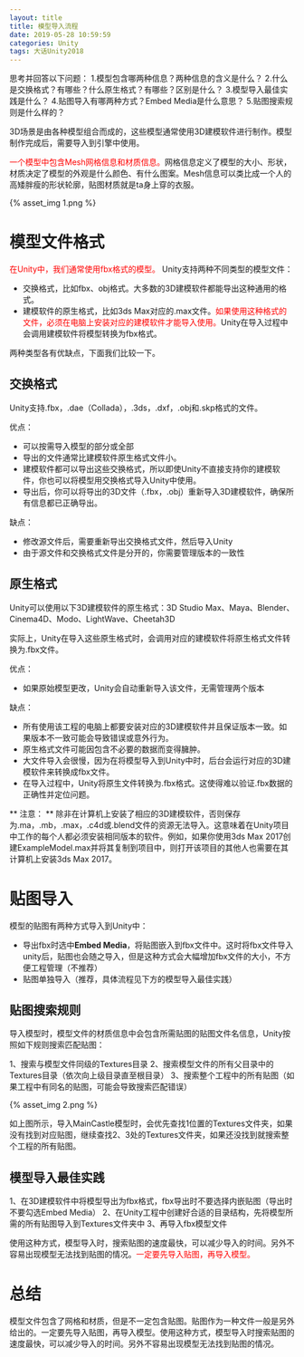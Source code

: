```yaml
---
layout: title
title: 模型导入流程
date: 2019-05-28 10:59:59
categories: Unity
tags: 大话Unity2018
---
```

思考并回答以下问题：
1.模型包含哪两种信息？两种信息的含义是什么？
2.什么是交换格式？有哪些？什么原生格式？有哪些？区别是什么？
3.模型导入最佳实践是什么？
4.贴图导入有哪两种方式？Embed Media是什么意思？
5.贴图搜索规则是什么样的？

<!--more-->

3D场景是由各种模型组合而成的，这些模型通常使用3D建模软件进行制作。模型制作完成后，需要导入到引擎中使用。

<span style="color:red;">一个模型中包含Mesh网格信息和材质信息。</span>网格信息定义了模型的大小、形状，材质决定了模型的外观是什么颜色、有什么图案。Mesh信息可以类比成一个人的高矮胖瘦的形状轮廓，贴图材质就是ta身上穿的衣服。

{% asset_img 1.png %}

# 模型文件格式

<span style="color:red">在Unity中，我们通常使用fbx格式的模型。</span>
Unity支持两种不同类型的模型文件：

* 交换格式，比如fbx、obj格式。大多数的3D建模软件都能导出这种通用的格式。
* 建模软件的原生格式，比如3ds Max对应的.max文件。<span style="color:red">如果使用这种格式的文件，必须在电脑上安装对应的建模软件才能导入使用。</span>Unity在导入过程中会调用建模软件将模型转换为fbx格式。

两种类型各有优缺点，下面我们比较一下。

## 交换格式

Unity支持.fbx，.dae（Collada），.3ds，.dxf，.obj和.skp格式的文件。

优点：
* 可以按需导入模型的部分或全部
* 导出的文件通常比建模软件原生格式文件小。
* 建模软件都可以导出这些交换格式，所以即使Unity不直接支持你的建模软件，你也可以将模型用交换格式导入Unity中使用。
* 导出后，你可以将导出的3D文件（.fbx，.obj）重新导入3D建模软件，确保所有信息都已正确导出。

缺点：
* 修改源文件后，需要重新导出交换格式文件，然后导入Unity
* 由于源文件和交换格式文件是分开的，你需要管理版本的一致性

## 原生格式

Unity可以使用以下3D建模软件的原生格式：3D Studio Max、Maya、Blender、Cinema4D、Modo、LightWave、Cheetah3D

实际上，Unity在导入这些原生格式时，会调用对应的建模软件将原生格式文件转换为.fbx文件。

优点：

* 如果原始模型更改，Unity会自动重新导入该文件，无需管理两个版本

缺点：

* 所有使用该工程的电脑上都要安装对应的3D建模软件并且保证版本一致。如果版本不一致可能会导致错误或意外行为。
* 原生格式文件可能因包含不必要的数据而变得臃肿。
* 大文件导入会很慢，因为在将模型导入到Unity中时，后台会运行对应的3D建模软件来转换成fbx文件。
* 在导入过程中，Unity将原生文件转换为.fbx格式。这使得难以验证.fbx数据的正确性并定位问题。

** 注意： ** 除非在计算机上安装了相应的3D建模软件，否则保存为.ma，.mb，.max，.c4d或.blend文件的资源无法导入。这意味着在Unity项目中工作的每个人都必须安装相同版本的软件。例如，如果你使用3ds Max 2017创建ExampleModel.max并将其复制到项目中，则打开该项目的其他人也需要在其计算机上安装3ds Max 2017。

# 贴图导入

模型的贴图有两种方式导入到Unity中：

* 导出fbx时选中**Embed Media**，将贴图嵌入到fbx文件中。这时将fbx文件导入unity后，贴图也会随之导入，但是这种方式会大幅增加fbx文件的大小，不方便工程管理（不推荐）
* 贴图单独导入（推荐，具体流程见下方的模型导入最佳实践）

## 贴图搜索规则

导入模型时，模型文件的材质信息中会包含所需贴图的贴图文件名信息，Unity按照如下规则搜索匹配贴图：

1、搜索与模型文件同级的Textures目录
2、搜索模型文件的所有父目录中的Textures目录（依次向上级目录直至根目录）
3、搜索整个工程中的所有贴图（如果工程中有同名的贴图，可能会导致搜索匹配错误）

{% asset_img 2.png %}

如上图所示，导入MainCastle模型时，会优先查找1位置的Textures文件夹，如果没有找到对应贴图，继续查找2、3处的Textures文件夹，如果还没找到就搜索整个工程的所有贴图。

## 模型导入最佳实践

1、在3D建模软件中将模型导出为fbx格式，fbx导出时不要选择内嵌贴图（导出时不要勾选Embed Media）
2、在Unity工程中创建好合适的目录结构，先将模型所需的所有贴图导入到Textures文件夹中
3、再导入fbx模型文件

使用这种方式，模型导入时，搜索贴图的速度最快，可以减少导入的时间。另外不容易出现模型无法找到贴图的情况。<span style="color:red">一定要先导入贴图，再导入模型。</span>

# 总结

模型文件包含了网格和材质，但是不一定包含贴图。贴图作为一种文件一般是另外给出的。一定要先导入贴图，再导入模型。使用这种方式，模型导入时搜索贴图的速度最快，可以减少导入的时间。另外不容易出现模型无法找到贴图的情况。